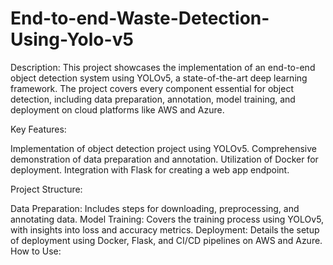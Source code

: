 # End-to-end-Waste-Detection-Using-Yolo-v5

Description:
This project showcases the implementation of an end-to-end object detection system using YOLOv5, a state-of-the-art deep learning framework. The project covers every component essential for object detection, including data preparation, annotation, model training, and deployment on cloud platforms like AWS and Azure.

Key Features:

Implementation of object detection project using YOLOv5.
Comprehensive demonstration of data preparation and annotation.
Utilization of Docker for deployment.
Integration with Flask for creating a web app endpoint.


Project Structure:

Data Preparation: Includes steps for downloading, preprocessing, and annotating data.
Model Training: Covers the training process using YOLOv5, with insights into loss and accuracy metrics.
Deployment: Details the setup of deployment using Docker, Flask, and CI/CD pipelines on AWS and Azure.
How to Use:
